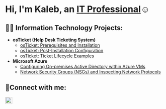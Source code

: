 <h1>Hi, I'm Kaleb, an <a href="https://linkedin.com/in/kaleb-bayer-7a2b66147/">IT Professional</a>☺</h1>

<h2>👨‍💻 Information Technology Projects:</h2>

- <b>osTicket (Help Desk Ticketing System)</b>
  - [osTicket: Prerequisites and Installation](https://github.com/kalebthebayer2015/osticket-prereqs)
  - [osTicket: Post-Installation Configuration](https://github.com/kalebthebayer2015/post-install-config)
  - [osTicket: Ticket Lifecycle Examples](https://github.com/kalebthebayer2015/ticket-lifecycle)
- <b>Microsoft Azure</b>
  - [Configuring On-premises Active Directory within Azure VMs](https://github.com/joshmadakorcc/configure-ad)
  - [Network Security Groups (NSGs) and Inspecting Network Protocols](https://github.com/joshmadakorcc/azure-network-protocols)

<h2>🤳Connect with me:</h2>


[<img align="left" alt="Josh | LinkedIn" width="22px" src="https://cdn.jsdelivr.net/npm/simple-icons@v3/icons/linkedin.svg" />][linkedin]


[twitter]: https://twitter.com/da_bayers
[linkedin]: https://linkedin.com/in/kaleb-bayer-7a2b66147/
